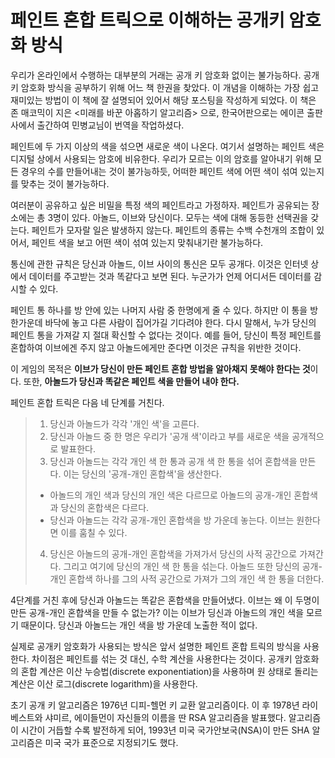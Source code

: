 # 페인트 혼합 트릭으로 이해하는 공개키 암호화 방식

우리가 온라인에서 수행하는 대부분의 거래는 공개 키 암호화 없이는 불가능하다. 공개키 암호화 방식을 공부하기 위해 어느 책 한권을 찾았다. 이 개념을 이해하는 가장 쉽고 재미있는 방법이 이 책에 잘 설명되어 있어서 해당 포스팅을 작성하게 되었다. 이 책은 존 매코믹이 지은 <미래를 바꾼 아홉하기 알고리즘> 으로, 한국어판으로는 에이콘 출판사에서 출간하여 민병교님이 번역을 작업하셨다.

페인트에 두 가지 이상의 색을 섞으면 새로운 색이 나온다. 여기서 설명하는 페인트 색은 디지털 상에서 사용되는 암호에 비유한다. 우리가 모르는 이의 암호를 알아내기 위해 모든 경우의 수를 만들어내는 것이 불가능하듯, 어떠한 페인트 색에 어떤 색이 섞여 있는지를 맞추는 것이 불가능하다.

여러분이 공유하고 싶은 비밀을 특정 색의 페인트라고 가정하자. 페인트가 공유되는 장소에는 총 3명이 있다. 아놀드, 이브와 당신이다. 모두는 색에 대해 동등한 선택권을 갖는다. 페인트가 모자랄 일은 발생하지 않는다. 페인트의 종류는 수백 수천개의 조합이 있어서, 페인트 색을 보고 어떤 색이 섞여 있는지 맞춰내기란 불가능하다. 

통신에 관한 규칙은 당신과 아놀드, 이브 사이의 통신은 모두 공개다. 이것은 인터넷 상에서 데이터를 주고받는 것과 똑같다고 보면 된다. 누군가가 언제 어디서든 데이터를 감시할 수 있다. 

페인트 통 하나를 방 안에 있는 나머지 사람 중 한명에게 줄 수 있다. 하지만 이 통을 방 한가운데 바닥에 놓고 다른 사람이 집어가길 기다려야 한다. 다시 말해서, 누가 당신의 페인트 통을 가져갈 지 절대 확신할 수 없다는 것이다. 예를 들어, 당신이 특정 페인트를 혼합하여 이브에겐 주지 않고 아놀드에게만 준다면 이것은 규칙을 위반한 것이다.

이 게임의 목적은 **이브가 당신이 만든 페인트 혼합 방법을 알아채지 못해야 한다는 것**이다. 또한, **아놀드가 당신과 똑같은 페인트 색을 만들어 내야 한다.**

페인트 혼합 트릭은 다음 네 단계를 거친다.

>1. 당신과 아놀드가 각각 '개인 색'을 고른다.
>2. 당신과 아놀드 중 한 명은 우리가 '공개 색'이라고 부를 새로운 색을 공개적으로 발표한다.
>3. 당신과 아놀드는 각각 개인 색 한 통과 공개 색 한 통을 섞어 혼합색을 만든다. 이는 당신의 '공개-개인 혼합색'을 생산한다.
>
>- 아놀드의 개인 색과 당신의 개인 색은 다르므로 아놀드의 공개-개인 혼합색과 당신의 혼합색은 다르다.
>- 당신과 아놀드는 각각 공개-개인 혼합색을 방 가운데 놓는다. 이브는 원한다면 이를 훔칠 수 있다. 
>
>4. 당신은 아놀드의 공개-개인 혼합색을 가져가서 당신의 사적 공간으로 가져간다. 그리고 여기에 당신의 개인 색 한 통을 섞는다. 아놀드 또한 당신의 공개-개인 혼합색 하나를 그의 사적 공간으로 가져가 그의 개인 색 한 통을 더한다.

4단계를 거친 후에 당신과 아놀드는 똑같은 혼합색을 만들어냈다. 이브는 왜 이 두명이 만든 공개-개인 혼합색을 만들 수 없는가? 이는 이브가 딩신과 아놀드의 개인 색을 모르기 때문이다. 당신과 아놀드는 개인 색을 방 가운데 노출한 적이 없다.

실제로 공개키 암호화가 사용되는 방식은 앞서 설명한 페인트 혼합 트릭의 방식을 사용한다. 차이점은 페인트를 섞는 것 대신, 수학 계산을 사용한다는 것이다. 공개키 암호화의 혼합 계산은 이산 누승법(discrete exponentiation)을 사용하며 원 상태로 돌리는 계산은 이산 로그(discrete logarithm)을 사용한다. 

초기 공개 키 알고리즘은 1976년 디피-헬먼 키 교환 알고리즘이다. 이 후 1978년 라이베스트와 샤미르, 에이들먼이 자신들의 이름을 딴 RSA 알고리즘을 발표했다. 알고리즘이 시간이 거듭할 수록 발전하게 되어, 1993년 미국 국가안보국(NSA)이 만든 SHA 알고리즘은 미국 국가 표준으로 지정되기도 했다.



